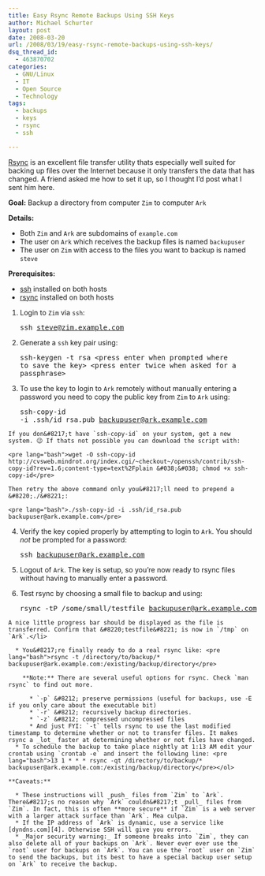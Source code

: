 ```yaml
---
title: Easy Rsync Remote Backups Using SSH Keys
author: Michael Schurter
layout: post
date: 2008-03-20
url: /2008/03/19/easy-rsync-remote-backups-using-ssh-keys/
dsq_thread_id:
  - 463870702
categories:
  - GNU/Linux
  - IT
  - Open Source
  - Technology
tags:
  - backups
  - keys
  - rsync
  - ssh

---
```

[Rsync][1] is an excellent file transfer utility thats especially well suited for backing up files over the Internet because it only transfers the data that has changed. A friend asked me how to set it up, so I thought I&#8217;d post what I sent him here.

**Goal:** Backup a directory from computer `Zim` to computer `Ark`

**Details:** 

  * Both `Zim` and `Ark` are subdomains of `example.com`
  * The user on `Ark` which receives the backup files is named `backupuser`
  * The user on `Zim` with access to the files you want to backup is named `steve`

**Prerequisites:**

  * [ssh][2] installed on both hosts
  * [rsync][3] installed on both hosts

  1. Login to `Zim` via `ssh`: <pre lang="bash">ssh steve@zim.example.com</pre>

  2. Generate a `ssh` key pair using: <pre lang="bash">ssh-keygen -t rsa
&lt;press enter when prompted where to save the key>
&lt;press enter twice when asked for a passphrase></pre>

  3. To use the key to login to `Ark` remotely without manually entering a password you need to copy the public key from `Zim` to `Ark` using: <pre lang="bash">ssh-copy-id -i .ssh/id_rsa.pub backupuser@ark.example.com</pre>
    
    If you don&#8217;t have `ssh-copy-id` on your system, get a new system. 😉 If thats not possible you can download the script with:
    
    <pre lang="bash">wget -O ssh-copy-id http://cvsweb.mindrot.org/index.cgi/~checkout~/openssh/contrib/ssh-copy-id?rev=1.6;content-type=text%2Fplain &#038;&#038; chmod +x ssh-copy-id</pre>
    
    Then retry the above command only you&#8217;ll need to prepend a &#8220;./&#8221;:
    
    <pre lang="bash">./ssh-copy-id -i .ssh/id_rsa.pub backupuser@ark.example.com</pre>

  4. Verify the key copied properly by attempting to login to `Ark`. You should _not_ be prompted for a password: <pre lang="bash">ssh backupuser@ark.example.com</pre>

  5. Logout of `Ark`. The key is setup, so you&#8217;re now ready to rsync files without having to manually enter a password.
  6. Test rsync by choosing a small file to backup and using: <pre lang="bash">rsync -tP /some/small/testfile backupuser@ark.example.com:/tmp</pre>
    
    A nice little progress bar should be displayed as the file is transferred. Confirm that &#8220;testfile&#8221; is now in `/tmp` on `Ark`.</li> 
    
      * You&#8217;re finally ready to do a real rsync like: <pre lang="bash">rsync -t /directory/to/backup/* backupuser@ark.example.com:/existing/backup/directory</pre>
        
        **Note:** There are several useful options for rsync. Check `man rsync` to find out more.
        
          * `-p` &#8212; preserve permissions (useful for backups, use -E if you only care about the executable bit)
          * `-r` &#8212; recursively backup directories.
          * `-z` &#8212; compressed uncompressed files
          * And just FYI: `-t` tells rsync to use the last modified timestamp to determine whether or not to transfer files. It makes rsync a _lot_ faster at determining whether or not files have changed.
      * To schedule the backup to take place nightly at 1:13 AM edit your crontab using `crontab -e` and insert the following line: <pre lang="bash">13 1 * * * rsync -qt /directory/to/backup/* backupuser@ark.example.com:/existing/backup/directory</pre></ol> 
    
    **Caveats:**
    
      * These instructions will _push_ files from `Zim` to `Ark`. There&#8217;s no reason why `Ark` couldn&#8217;t _pull_ files from `Zim`. In fact, this is often **more secure** if `Zim` is a web server with a larger attack surface than `Ark`. Mea culpa.
      * If the IP address of `Ark` is dynamic, use a service like [dyndns.com][4]. Otherwise SSH will give you errors.
      * _Major security warning:_ If someone breaks into `Zim`, they can also delete all of your backups on `Ark`. Never ever ever use the `root` user for backups on `Ark`. You can use the `root` user on `Zim` to send the backups, but its best to have a special backup user setup on `Ark` to receive the backup.

 [1]: http://www.samba.org/rsync/
 [2]: http://openssh.org/
 [3]: http://www.samba.org/rsync/download.html
 [4]: http://www.dyndns.com